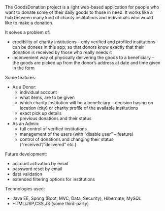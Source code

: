 The GoodsDonation project is a light web-based application for people who want to donate some of their daily goods to those in need.
It works like a hub between many kind of charity institutions and individuals who would like to make a donation.

It solves a problem of: 
-	credibility of charity institutions – only verified and profiled institutions can be donees in this app; so that donors know exactly that their donation is received by those who really needs it
-	inconvenient way of physically delivering the goods to a beneficiary – the goods are picked up from the donor’s address at date and time given in the form

Some features:
- As a Donor: 
	- individual account
  - what items, are to be given
  - which charity institution will be a beneficiary – decision basing on location (city) or charity profile of the available institutions
  - exact pick up details
  - previous donations and their status
- As an Admin:
	- full control of verified institutions
	- management of the users (with “disable user” – feature)
	- control of donations and changing their status (“received”/”delivered” etc.)

Future development:
- account activation by email
- password reset by email
- data validation
- extended filtering options for institutions

Technologies used:
-	Java EE, Spring (Boot, MVC, Data, Security), Hibernate, MySQL
-	HTML/JSP,CSS,JS (some third-party)
